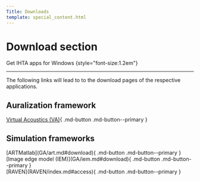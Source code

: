 ```yaml
---
Title: Downloads
template: special_content.html
---
```


# Download section

Get IHTA apps for Windows
{style="font-size:1.2em"}
<hr class="accent-hr">

The following links will lead to to the download pages of the respective applications.

## Auralization framework
[Virtual Acoustics (VA)](VA/download.md){ .md-button .md-button--primary }


## Simulation frameworks
<div markdown class="grid-container" style="--child-flex-basis: 12rem;">
<div markdown>
[ARTMatlab](GA/art.md#download){ .md-button .md-button--primary }
</div>
<div markdown>
[Image edge model (IEM)](GA/iem.md#download){ .md-button .md-button--primary }
</div>
<div markdown>
[RAVEN](RAVEN/index.md#access){ .md-button .md-button--primary }
</div>
</div>
